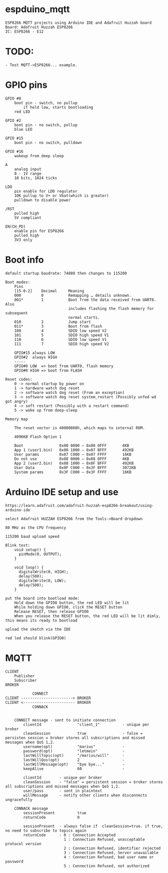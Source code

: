 # espduino_mqtt

    ESP8266 MQTT projects using Arduino IDE and Adafruit Huzzah board
    Board: Adafruit Huzzah ESP8266
    IC: ESP8266 - E12

# TODO:
    
    - Test MQTT->ESP8266... example.
    
# GPIO pins

    GPIO #0
        boot pin - switch, no pullup
            if held low, starts bootloading
        red LED
        
    GPIO #2
        boot pin - no switch, pullup
        blue LED

    GPIO #15
        boot pin - no switch, pulldown
     
    GPIO #16
        wakeup from deep sleep
        
    A 
        analog input
        0 - 1V range
        10 bits, 1024 ticks

    LDO
        pin enable for LDO regulator
        10K pullup to V+ or Vbat(which is greater)
        pulldown to disable power
        
    /RST
        pulled high
        5V compliant
        
    EN(CH_PD)
        enable pin for ESP8266
        pulled high
        3V3 only

# Boot info
    
    default startup baudrate: 74880 then changes to 115200
    
    Boot modes:
        Pins
        [15-0-2]    Decimal     Meaning
        000         0           Remapping … details unknown.
        001*        1           Boot from the data received from UART0. Also
                                includes flashing the flash memory for subsequent
                                normal starts.
        010         2           Jump start
        011*        3           Boot from flash
        100         4           SDIO low speed V2
        101         5           SDIO high speed V1
        110         6           SDIO low speed V1
        111         7           SDIO high speed V2

        GPIO#15 always LOW 
        GPIO#2  always HIGH
        -----
        GPIO#0 LOW  => boot from UART0, flash memory
        GPIO#0 HIGH => boot from FLASH
    
    Reset codes:
        0 -> normal startup by power on
        1 -> hardware watch dog reset
        2 -> software watch dog reset (From an exception)
        3 -> software watch dog reset system_restart (Possibly unfed wd got angry)
        4 -> soft restart (Possibly with a restart command)
        5 -> wake up from deep-sleep

    Memory map
    
        The reset vector is 40000080h, which maps to internal ROM.
        
        4096KB Flash Option 1
        
        Boot                0x00 0000 – 0x00 0FFF       4KB
        App 1 (user1.bin)   0x00 1000 – 0x07 BFFF       492KB
        User params         0x07 C000 – 0x07 FFFF       16KB
        Do not use          0x08 0000 – 0x08 0FFF       4KB
        App 2 (user2.bin)   0x08 1000 – 0x0F BFFF       492KB
        User Data           0x0F C000 – 0x3F BFFF       3072KB
        System params       0x3F C000 – 0x3F FFFF       16KB

# Arduino IDE setup and use

    https://learn.adafruit.com/adafruit-huzzah-esp8266-breakout/using-arduino-ide
    
    select Adafruit HUZZAH ESP8266 from the Tools->Board dropdown
    
    80 MHz as the CPU frequency

    115200 baud upload speed

    Blink test:
        void setup() {
          pinMode(0, OUTPUT);
        }
         
        void loop() {
          digitalWrite(0, HIGH);
          delay(500);
          digitalWrite(0, LOW);
          delay(500);
        }

    put the board into bootload mode:
        Hold down the GPIO0 button, the red LED will be lit
        While holding down GPIO0, click the RESET button
        Release RESET, then release GPIO0
        When you release the RESET button, the red LED will be lit dimly, this means its ready to bootload
    
    upload the sketch via the IDE
        
    red led should blink(GPIO0)

# MQTT

    CLIENT
        Publisher
        Subscriber
    BROKER
    
                CONNECT
    CLIENT -----------------------> BROKER
    CLIENT <----------------------- BROKER
                CONNACK


        CONNECT message - sent to initiate connection
            clientId                "client_1"          - unique per broker
            cleanSession            true                - false = persisten session = broker stores all subscriptions and missed messages when QoS 1,2.
            username(opt)           "marius"            -
            password(opt)           "letmein"           -
            lastWillTopic(opt)      "/marius/will"      -
            lastWillQos(opt)        2                   -
            lastWillMessage(opt)    "bye bye..."        -
            keepAlive               60                  -

            clientId        - unique per broker
            cleanSession    - "false" = persistent session = broker stores all subscriptions and missed messages when QoS 1,2.
            user/pass       - sent in plaintext
            willMessage     - notify other clients when disconnects ungracefully
        
        CONNACK message
            sessionPresent          true
            returnCode              0

            sessionPresent  - always false if  cleanSession=true. if true, no need to subscribe to topics again
            returnCode      - 0 : Connection Accepted
                              1 : Connection Refused, unacceptable protocol version
                              2 : Connection Refused, identifier rejected
                              3 : Connection Refused, Server unavailable
                              4 : Connection Refused, bad user name or password
                              5 : Connection Refused, not authorized
                              





